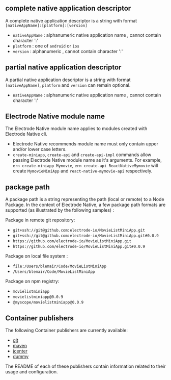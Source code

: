 ## complete native application descriptor

A complete native application descriptor is a string with format `[nativeAppName]:[platform]:[version]`
- `nativeAppName` : alphanumeric native application name , cannot contain character ':'
- `platform` : one of `android` or `ios`
- `version` : alphanumeric , cannot contain character ':'

## partial native application descriptor

A partial native application descriptor is a string with format `[nativeAppName]`, `platform` and `version` can remain optional.
- `nativeAppName` : alphanumeric native application name , cannot contain character ':'

## Electrode Native module name

The Electrode Native module name applies to modules created with Electrode Native cli.
- Electrode Native recommends module name must only contain upper and/or lower case letters.
- `create-miniapp`, `create-api` and `create-api-impl` commands allow passing Electrode Native module name as it's arguments.
   For example, `ern create-miniapp Mymovie`, `ern create-api ReactNativeMymovie` will create `MymovieMiniApp` and `react-native-mymovie-api` respectively.

## package path

A package path is a string representing the path (local or remote) to a Node Package. In the context of Electrode Native, a few package path formats are supported (as illustrated by the following samples) :

Package in remote git repository:

- `git+ssh://git@github.com:electrode-io/MovieListMiniApp.git`
- `git+ssh://git@github.com:electrode-io/MovieListMiniApp.git#0.0.9`
- `https://github.com/electrode-io/MovieListMiniApp.git`
- `https://github.com/electrode-io/MovieListMiniApp.git#0.0.9`

Package on local file system :

- `file:/Users/blemair/Code/MovieListMiniApp`
- `/Users/blemair/Code/MovieListMiniApp`

Package on npm registry:

- `movielistminiapp`
- `movielistminiapp@0.0.9`
- `@myscope/movielistminiapp@0.0.9`

## Container publishers

The following Container publishers are currently available:

- [git]
- [maven]
- [jcenter]
- [dummy]

The README of each of these publishers contain information related to their usage and configuration. 

[git]: https://github.com/electrode-io/ern-container-publisher-git
[maven]: https://github.com/electrode-io/ern-container-publisher-maven
[jcenter]: https://github.com/electrode-io/ern-container-publisher-jcenter
[dummy]: https://github.com/electrode-io/ern-container-publisher-dummy
